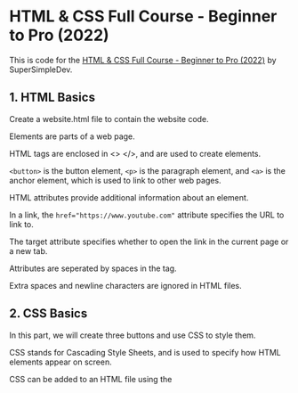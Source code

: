 # HTML & CSS Full Course - Beginner to Pro (2022)

This is code for the [HTML & CSS Full Course - Beginner to Pro (2022)](https://www.youtube.com/watch?v=G3e-cpL7ofc) by SuperSimpleDev.



## 1. HTML Basics

Create a website.html file to contain the website code.

Elements are parts of a web page.

HTML tags are enclosed in <> </>, and are used to create elements.

```<button>``` is the button element, ```<p>``` is the paragraph element, and ```<a>``` is the anchor element, which is used to link to other web pages.

HTML attributes provide additional information about an element.

In a link, the ```href="https://www.youtube.com"``` attribute specifies the URL to link to.

The target attribute specifies whether to open the link in the current page or a new tab.

Attributes are seperated by spaces in the tag.

Extra spaces and newline characters are ignored in HTML files.



## 2. CSS Basics

In this part, we will create three buttons and use CSS to style them.

CSS stands for Cascading Style Sheets, and is used to specify how HTML elements appear on screen.

CSS can be added to an HTML file using the <style> tag.

A CSS Selector refers to the name of the element we are styling (ex: button)

A CSS Property refers to the property of the element we are changing (ex: background-color)

The CSS Value is on the right of the property, and is the value we are changing the property to (ex: red)

CSS styles are ended with a semi-colon.

Color values can be displayed using RGB (ex: rgb(200, 0, 0))





